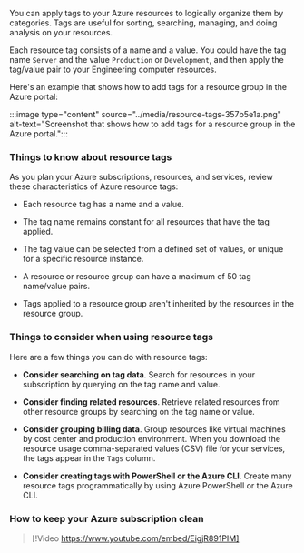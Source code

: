 You can apply tags to your Azure resources to logically organize them by categories. Tags are useful for sorting, searching, managing, and doing analysis on your resources.

Each resource tag consists of a name and a value. You could have the tag name `Server` and the value `Production` or `Development`, and then apply the tag/value pair to your Engineering computer resources.

Here's an example that shows how to add tags for a resource group in the Azure portal:

:::image type="content" source="../media/resource-tags-357b5e1a.png" alt-text="Screenshot that shows how to add tags for a resource group in the Azure portal.":::

### Things to know about resource tags

As you plan your Azure subscriptions, resources, and services, review these characteristics of Azure resource tags:

- Each resource tag has a name and a value.

- The tag name remains constant for all resources that have the tag applied.

- The tag value can be selected from a defined set of values, or unique for a specific resource instance. 

- A resource or resource group can have a maximum of 50 tag name/value pairs.

- Tags applied to a resource group aren't inherited by the resources in the resource group.

### Things to consider when using resource tags

Here are a few things you can do with resource tags:

- **Consider searching on tag data**. Search for resources in your subscription by querying on the tag name and value.

- **Consider finding related resources**. Retrieve related resources from other resource groups by searching on the tag name or value.

- **Consider grouping billing data**. Group resources like virtual machines by cost center and production environment. When you download the resource usage comma-separated values (CSV) file for your services, the tags appear in the `Tags` column. 

- **Consider creating tags with PowerShell or the Azure CLI**. Create many resource tags programmatically by using Azure PowerShell or the Azure CLI.

### How to keep your Azure subscription clean 

> [!Video https://www.youtube.com/embed/EigjR891PIM]